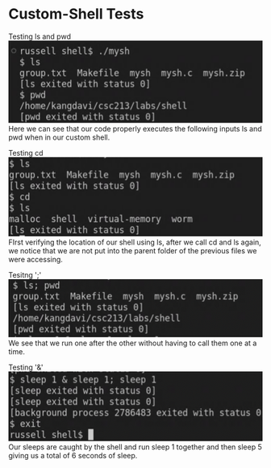 # Custom-Shell Tests

Testing ls and pwd
![](example/Screen%20Shot%202022-10-07%20at%2012.48.02%20AM.png)
Here we can see that our code properly executes the following inputs ls and pwd when in our custom shell.

Testing cd
![](example/Screen%20Shot%202022-10-07%20at%2012.53.52%20AM.png)
FIrst verifying the location of our shell using ls, after we call cd and ls again, we notice that we are not put into the parent folder of the previous files we were accessing. 

Tesitng ';'
![](example/Screen%20Shot%202022-10-07%20at%2012.52.13%20AM.png)
We see that we run one after the other without having to call them one at a time. 

Testing '&'
![](example/Screen%20Shot%202022-10-07%20at%2012.52.26%20AM.png)
Our sleeps are caught by the shell and run sleep 1 together and then sleep 5 giving us a total of 6 seconds of sleep. 
